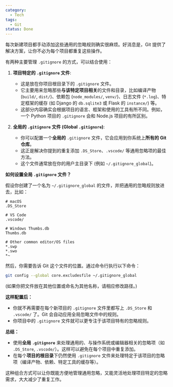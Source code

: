 ```yaml
---
category:
  - Tech
tags:
  - Git
status: Done
---
```

每次新建项目都手动添加这些通用的忽略规则确实很麻烦。好消息是，Git 提供了解决方案，让你不必为每个项目都重复这些操作。

有两种主要管理 `.gitignore` 的方式，可以结合使用：

1. **项目特定的 `.gitignore` 文件**:
    
    - 这是放在你项目根目录下的 `.gitignore` 文件。
    - 它主要用来忽略那些**与该特定项目相关**的文件和目录，比如编译产物 (`build/`, `dist/`)、依赖包 (`node_modules/`, `venv/`)、日志文件 (`*.log`)、特定框架的缓存 (如 Django 的 `db.sqlite3` 或 Flask 的 `instance/`) 等。
    - 这部分内容确实会根据项目的语言、框架和使用的工具有所不同。例如，一个 Python 项目的 `.gitignore` 会和 Node.js 项目的有所区别。
2. **全局的 `.gitignore` 文件 (Global `.gitignore`)**:
    
    - 你可以配置一个**全局的** `.gitignore` 文件，它会应用到你系统上**所有的 Git 仓库**。
    - 这正是解决你提到的重复添加 `.DS_Store`、`.vscode/` 等通用忽略项的最佳方法。
    - 这个文件通常放在你的用户主目录下 (例如 `~/.gitignore_global`)。

**如何设置全局 `.gitignore` 文件？**

假设你创建了一个名为 `~/.gitignore_global` 的文件，并把通用的忽略规则放进去，比如：

```
# macOS
.DS_Store

# VS Code
.vscode/

# Windows Thumbs.db
Thumbs.db

# Other common editor/OS files
*.swp
*.swo
*~
```

然后，你需要告诉 Git 这个文件的位置。通过命令行执行以下命令：

```Bash
git config --global core.excludesfile ~/.gitignore_global
```

(如果你把文件放在其他位置或命名为其他名称，请相应修改路径。)

**这样配置后：**

- 你就不再需要在每个新项目的 `.gitignore` 文件里都写上 `.DS_Store` 和 `.vscode/` 了。Git 会自动应用全局忽略文件中的规则。
- 你项目中的 `.gitignore` 文件就可以更专注于该项目特有的忽略规则。

**总结：**

- 使用**全局 `.gitignore`** 来处理通用的、与操作系统或编辑器相关的忽略项（如 `.DS_Store`, `.vscode/`）。这样可以避免在每个项目中重复添加。
- 在每个**项目的根目录**下仍然使用 `.gitignore` 文件来处理特定于该项目的忽略项（编译产物、依赖、特定工具的缓存等）。

这种组合方式可以让你既能方便地管理通用忽略，又能灵活地处理项目特定的忽略需求，大大减少了重复工作。